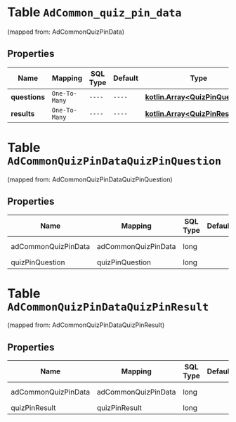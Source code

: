 
# Table `AdCommon_quiz_pin_data`
(mapped from: AdCommonQuizPinData)

## Properties
Name | Mapping | SQL Type | Default | Type | Description | Notes
---- | ------- | -------- | ------- | ---- | ----------- | -----
**questions** | `One-To-Many` | `----` | `----`  | [**kotlin.Array&lt;QuizPinQuestion&gt;**](QuizPinQuestion.md) |  |  [optional]
**results** | `One-To-Many` | `----` | `----`  | [**kotlin.Array&lt;QuizPinResult&gt;**](QuizPinResult.md) |  |  [optional]


# **Table `AdCommonQuizPinDataQuizPinQuestion`**
(mapped from: AdCommonQuizPinDataQuizPinQuestion)

## Properties
Name | Mapping | SQL Type | Default | Type | Description | Notes
---- | ------- | -------- | ------- | ---- | ----------- | -----
adCommonQuizPinData | adCommonQuizPinData | long | | kotlin.Long | Primary Key | *one*
quizPinQuestion | quizPinQuestion | long | | kotlin.Long | Foreign Key | *many*



# **Table `AdCommonQuizPinDataQuizPinResult`**
(mapped from: AdCommonQuizPinDataQuizPinResult)

## Properties
Name | Mapping | SQL Type | Default | Type | Description | Notes
---- | ------- | -------- | ------- | ---- | ----------- | -----
adCommonQuizPinData | adCommonQuizPinData | long | | kotlin.Long | Primary Key | *one*
quizPinResult | quizPinResult | long | | kotlin.Long | Foreign Key | *many*



